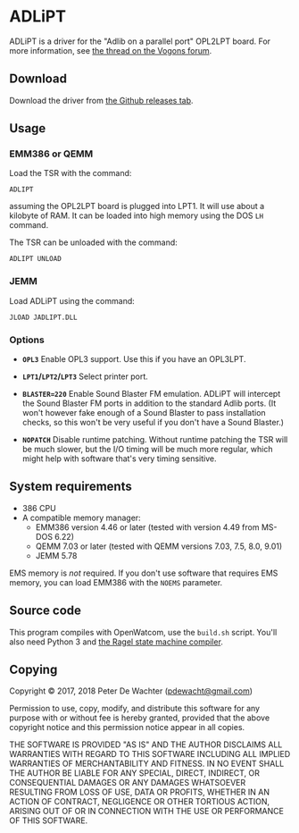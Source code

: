# ADLiPT

ADLiPT is a driver for the "Adlib on a parallel port" OPL2LPT board.
For more information, see [the thread on the Vogons forum][1].

[1]: https://www.vogons.org/viewtopic.php?f=62&t=55105

## Download

Download the driver from [the Github releases tab][2].

[2]: https://github.com/pdewacht/adlipt/releases/latest

## Usage

### EMM386 or QEMM

Load the TSR with the command:

    ADLIPT

assuming the OPL2LPT board is plugged into LPT1. It will use about a
kilobyte of RAM. It can be loaded into high memory using the DOS `LH`
command.

The TSR can be unloaded with the command:

    ADLIPT UNLOAD

### JEMM

Load ADLiPT using the command:

    JLOAD JADLIPT.DLL

### Options

- **`OPL3`** Enable OPL3 support. Use this if you have an OPL3LPT.

- **`LPT1`/`LPT2`/`LPT3`** Select printer port.

- **`BLASTER=220`** Enable Sound Blaster FM emulation. ADLiPT will
  intercept the Sound Blaster FM ports in addition to the standard
  Adlib ports. (It won't however fake enough of a Sound Blaster to
  pass installation checks, so this won't be very useful if you don't
  have a Sound Blaster.)

- **`NOPATCH`** Disable runtime patching. Without runtime patching the
  TSR will be much slower, but the I/O timing will be much more
  regular, which might help with software that's very timing
  sensitive.


## System requirements

- 386 CPU
- A compatible memory manager:
  - EMM386 version 4.46 or later (tested with version 4.49 from MS-DOS 6.22)
  - QEMM 7.03 or later (tested with QEMM versions 7.03, 7.5, 8.0, 9.01)
  - JEMM 5.78

EMS memory is _not_ required. If you don't use software that requires
EMS memory, you can load EMM386 with the `NOEMS` parameter.

## Source code

This program compiles with OpenWatcom, use the `build.sh` script.
You'll also need Python 3 and [the Ragel state machine
compiler][Ragel].

[Ragel]: https://www.colm.net/open-source/ragel/

## Copying

Copyright © 2017, 2018 Peter De Wachter (pdewacht@gmail.com)

Permission to use, copy, modify, and distribute this software for any
purpose with or without fee is hereby granted, provided that the above
copyright notice and this permission notice appear in all copies.

THE SOFTWARE IS PROVIDED "AS IS" AND THE AUTHOR DISCLAIMS ALL
WARRANTIES WITH REGARD TO THIS SOFTWARE INCLUDING ALL IMPLIED
WARRANTIES OF MERCHANTABILITY AND FITNESS. IN NO EVENT SHALL THE
AUTHOR BE LIABLE FOR ANY SPECIAL, DIRECT, INDIRECT, OR CONSEQUENTIAL
DAMAGES OR ANY DAMAGES WHATSOEVER RESULTING FROM LOSS OF USE, DATA OR
PROFITS, WHETHER IN AN ACTION OF CONTRACT, NEGLIGENCE OR OTHER
TORTIOUS ACTION, ARISING OUT OF OR IN CONNECTION WITH THE USE OR
PERFORMANCE OF THIS SOFTWARE.

